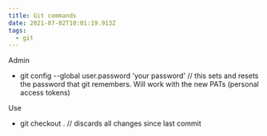 ```yaml
---
title: Git commands
date: 2021-07-02T10:01:19.913Z
tags:
  - git
---
```


Admin

-   git config --global user.password 'your password' // this sets and resets the password that git remembers. Will work with the new PATs (personal access tokens)

Use
- git checkout . // discards all changes since last commit
